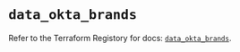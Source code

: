 # `data_okta_brands`

Refer to the Terraform Registory for docs: [`data_okta_brands`](https://registry.terraform.io/providers/okta/okta/4.6.0/docs/data-sources/brands).

